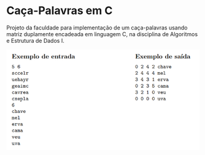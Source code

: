 # Caça-Palavras em C

Projeto da faculdade para implementação de um caça-palavras usando matriz duplamente encadeada em linguagem C, na disciplina de Algoritmos e Estrutura de Dados I.

![Exemplo console](src/imgs/input_output.png)